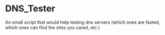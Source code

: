 # DNS_Tester
An small script that would help testing dns servers (which ones are fasted, which ones can find the sites you cared, etc.)
